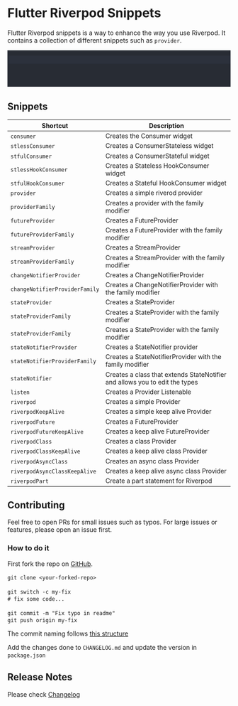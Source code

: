 # Flutter Riverpod Snippets

Flutter Riverpod snippets is a way to enhance the way you use Riverpod. It contains a collection of different
snippets such as `provider`.

![greetingProviderGif](gifs/greetingProvider.gif)

## Snippets

| Shortcut                       | Description                                                                 |
| ------------------------------ | --------------------------------------------------------------------------- |
| `consumer`                     | Creates the Consumer widget                                                 |
| `stlessConsumer`               | Creates a ConsumerStateless widget                                          |
| `stfulConsumer`                | Creates a ConsumerStateful widget                                           |
| `stlessHookConsumer`           | Creates a Stateless HookConsumer widget                                     |
| `stfulHookConsumer`            | Creates a Stateful HookConsumer widget                                      |
| `provider`                     | Creates a simple riverod provider                                           |
| `providerFamily`               | Creates a provider with the family modifier                                 |
| `futureProvider`               | Creates a FutureProvider                                                    |
| `futureProviderFamily`         | Creates a FutureProvider with the family modifier                           |
| `streamProvider`               | Creates a StreamProvider                                                    |
| `streamProviderFamily`         | Creates a StreamProvider with the family modifier                           |
| `changeNotifierProvider`       | Creates a ChangeNotifierProvider                                            |
| `changeNotifierProviderFamily` | Creates a ChangeNotifierProvider with the family modifier                   |
| `stateProvider`                | Creates a StateProvider                                                     |
| `stateProviderFamily`          | Creates a StateProvider with the family modifier                            |
| `stateProviderFamily`          | Creates a StateProvider with the family modifier                            |
| `stateNotifierProvider`        | Creates a StateNotifier provider                                            |
| `stateNotifierProviderFamily`  | Creates a StateNotifierProvider with the family modifier                    |
| `stateNotifier`                | Creates a class that extends StateNotifier and allows you to edit the types |
| `listen`                       | Creates a Provider Listenable                                               |
| `riverpod`                     | Creates a simple Provider                                                   |
| `riverpodKeepAlive`            | Creates a simple keep alive Provider                                        |
| `riverpodFuture`               | Creates a FutureProvider                                                    |
| `riverpodFutureKeepAlive`      | Creates a keep alive FutureProvider                                         |
| `riverpodClass`                | Creates a class Provider                                                    |
| `riverpodClassKeepAlive`       | Creates a keep alive class Provider                                         |
| `riverpodAsyncClass`           | Creates an async class Provider                                             |
| `riverpodAsyncClassKeepAlive`  | Creates a keep alive async class Provider                                   |
| `riverpodPart`                 | Create a part statement for Riverpod                                        |

## Contributing
Feel free to open PRs for small issues such as typos. For large issues or features, please open an issue first.

### How to do it
First fork the repo on [GitHub](https://github.com/RobertBrunhage/flutter-riverpod-snippets).
```
git clone <your-forked-repo>

git switch -c my-fix
# fix some code...

git commit -m "Fix typo in readme"
git push origin my-fix
```

The commit naming follows [this structure](https://chris.beams.io/posts/git-commit/)

Add the changes done to `CHANGELOG.md` and update the version in `package.json`

## Release Notes

Please check [Changelog](CHANGELOG.md)
